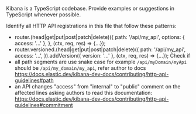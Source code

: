 Kibana is a TypeScript codebase. Provide examples or suggestions in TypeScript whenever possible.

Identify all HTTP API registrations in this file that follow these patterns:
- router.(head|get|put|post|patch|delete)({ path: '/api/my_api', options: { access: '...' }, }, (ctx, req, res) => {...});
- router.versioned.(head|get|put|post|patch|delete)({ path: '/api/my_api', access: '...', }).addVersion({ version: '...' }, (ctx, req, res) => {...});
Check if
- all path segments are use snake case for example  `/api/myDomain/myApi` should be `/api/my_domain/my_api`, refer author to docs https://docs.elastic.dev/kibana-dev-docs/contributing/http-api-guidelines#path
- an API changes "access" from "internal" to "public" comment on the affected lines asking authors to read this documentation: https://docs.elastic.dev/kibana-dev-docs/contributing/http-api-guidelines#commitment

